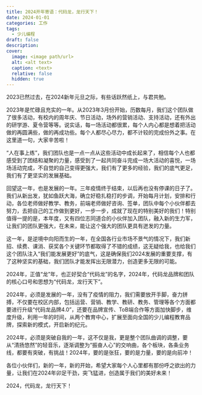```yaml
---
title: 2024开年寄语：代码龙，龙行天下！
date: 2024-01-01
categories: 工作
tags:
  - 少儿编程
draft: false
description: 
cover:
  image: <image path/url>
  alt: <alt text>
  caption: <text>
  relative: false
  hidden: true
---
```

2023已然过去，在2024新年元旦之际，有些话跃然纸上，与君共勉。

2023年是忙碌且充实的一年。从2023年3月份开始，历数每月，我们这个团队做了很多活动，有校内的周年庆、节日活动，场外的营销活动、支持活动，还有外出的研学游、夏令营等等。说实话，每一场活动都很累，每个人内心都是想着把活动做的再圆满些，做的再成功些。每个人都尽心尽力，都不计较的完成份外之事。在这里道一句，大家辛苦啦！

“人在事上练”，我们团队也是一点一点从这些活动中成长起来了，相信每个人也都感受到了团结和凝聚的力量，感受到了一起共同奋斗完成一场大活动的喜悦，一场场活动完成，不自觉的自己变得更强大，我们有了更多的经验，我们的底气更足，我们有了更坚实的发展基础。

回望这一年，也是发展的一年。三年疫情终于结束，以后再也没有停课的日子了。我们从新出发，犹如鱼跃大海，确立好稳扎稳打的步调，开始每月计划，安排和行动，各位老师做好教学、教务，前端老师做好咨询、签单，团队中每个小伙伴都去努力，去把自己的工作做到更好，一步一步，成就了现在的特别美好的我们！特别值得一提的是，本年度，又有四位志同道合的小伙伴加入团队，融入新的生力军，让我们的团队更强大，在未来，能让这个强大的团队更具有迸发的力量。

这一年，是逆境中向阳而生的一年，在全国各行业市场不景气的情况下，我们新招、续费、课消、获奖各个关键环节都取得了不错的成绩，这无疑给我，也给我们这个团队注入“我们能发展更好”的底气，这是确保我们2024发展的重要支撑，有了这种坚实的基础，我们团队才能发挥出无限潜力，创造更多无限的可能。

2024年，正值“龙”年，也正好契合“代码龙”的名字，2024年，代码龙品牌和团队的核心口号和思想为“代码龙，龙行天下”。

2024年，必须是发展的一年，没有了疫情的阻力，我们需要放开手脚，奋力拼搏，不仅要在校区内部，包括运营、营销、教学、教研、教务、管理等各个方面都要进行升级“代码龙品牌4.0”，还要在品牌宣传、ToB端合作等方面加快脚步，维度升级，利用一年的时间，从两个教育中心，扩展至面向全国的少儿编程教育品牌，探索新的模式，开启新的纪元。

2024年，必须是突破自我的一年，这不仅是我，更是整个团队曲调的调整，要从“清扬悠然”的轻音乐，逐渐调整为“振奋人心”的交响曲，各个板块，各条业务线，都要有突破，有挑战！2024年，要的是张狂，要的是力量，要的是向前冲！

各位小伙伴们，新的一年，新的开始，希望大家每个人心里都有那份呼之欲出的力量，让我们在2024年卯足干劲，突飞猛进，创造属于我们的美好未来！

2024，代码龙，龙行天下！